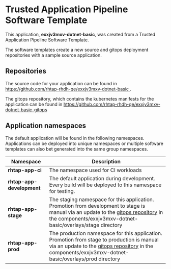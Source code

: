 # Trusted Application Pipeline Software Template

This application, **exxjv3mxv-dotnet-basic**, was created from a Trusted Application Pipeline Software Template.

The software templates create a new source and gitops deployment repositories with a sample source application. 

## Repositories

The source code for your application can be found in [https://github.com/rhtap-rhdh-qe/exxjv3mxv-dotnet-basic ](https://github.com/rhtap-rhdh-qe/exxjv3mxv-dotnet-basic ).
 
The gitops repository, which contains the kubernetes manifests for the application can be found in 
[https://github.com/rhtap-rhdh-qe/exxjv3mxv-dotnet-basic-gitops ](https://github.com/rhtap-rhdh-qe/exxjv3mxv-dotnet-basic-gitops ) 

## Application namespaces 

The default application will be found in the following namespaces. Applications can be deployed into unique namespaces or multiple software templates can also bet generated into the same group namespaces.  

|  Namespace   |  Description   |  
| -------- | -------- |
| **rhtap-app-ci** | The namespace used for CI workloads |
| **rhtap-app-development** | The default application during development. Every build will be deployed to this namespace for testing. |
| **rhtap-app-stage** | The staging namespace for this application. Promotion from development to stage is manual via an update to the [gitops repository](https://github.com/rhtap-rhdh-qe/exxjv3mxv-dotnet-basic-gitops ) in the components/exxjv3mxv-dotnet-basic/overlays/stage directory |
| **rhtap-app-prod** | The production namespace for this application. Promotion from stage to production is manual via an update to the [gitops repository](https://github.com/rhtap-rhdh-qe/exxjv3mxv-dotnet-basic-gitops ) in the components/exxjv3mxv-dotnet-basic/overlays/prod directory |